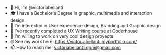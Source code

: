 - 👋 Hi, I’m @victoriabellanti
- 🎓 I have a Bechelor's Degree in graphic, multimedia and interaction design. 
- 👀 I’m interested in User experience design, Branding and Graphic design 
- 🌱 I’ve recently completed a UX Writing course at Coderhouse
- 💞️ I’m willing to work on very cool design proyects 
- 🤓 See my work here: https://victoriabellanti.myportfolio.com/
- 📫 How to reach me: victoriabellanti.dgm@gmail.com

<!---
victoriabellanti/victoriabellanti is a ✨ special ✨ repository because its `README.md` (this file) appears on your GitHub profile.
You can click the Preview link to take a look at your changes.
--->
